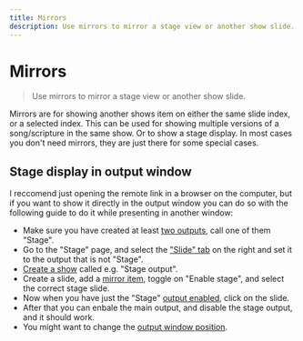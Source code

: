 ```yaml
---
title: Mirrors
description: Use mirrors to mirror a stage view or another show slide.
---
```


# Mirrors

> Use mirrors to mirror a stage view or another show slide.

Mirrors are for showing another shows item on either the same slide index, or a selected index. This can be used for showing multiple versions of a song/scripture in the same show. Or to show a stage display. In most cases you don't need mirrors, they are just there for some special cases.

## Stage display in output window

I reccomend just opening the remote link in a browser on the computer, but if you want to show it directly in the output window you can do so with the following guide to do it while presenting in another window:

-   Make sure you have created at least [two outputs](./outputs), call one of them "Stage".
-   Go to the "Stage" page, and select the ["Slide" tab](./stage#slide) on the right and set it to the output that is not "Stage".
-   [Create a show](./show#creating-a-show) called e.g. "Stage output".
-   Create a slide, add a [mirror item](./items#mirror), toggle on "Enable stage", and select the correct stage slide.
-   Now when you have just the "Stage" [output enabled](./outputs#how-to-use), click on the slide.
-   After that you can enbale the main output, and disable the stage output, and it should work.
-   You might want to change the [output window position](./output#settings).
